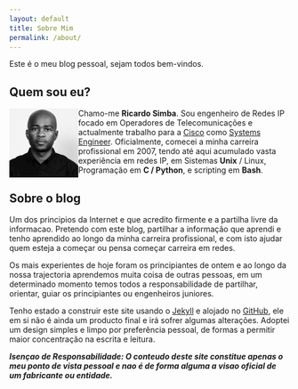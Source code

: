 ```yaml
---
layout: default
title: Sobre Mim
permalink: /about/
---
```


Este é o meu blog pessoal, sejam todos bem-vindos.

## Quem sou eu?


<img src="/assets/rs.jpg" align=left>

Chamo-me **Ricardo Simba**. Sou engenheiro de Redes IP focado em Operadores de Telecomunicações e actualmente trabalho para a [Cisco](https://www.cisco.com/) como [Systems Engineer](https://www.youtube.com/watch?v=vq5kqGbxBB4). Oficialmente, comecei a minha carreira profissional em 2007, tendo até aqui acumulado vasta experiência em redes IP, em Sistemas **Unix** / Linux, Programação em **C / Python**, e scripting em **Bash**.



## Sobre o blog

Um dos principios da Internet e que acredito firmente e a partilha livre da informacao. Pretendo com este blog, partilhar a informação que aprendi e tenho aprendido ao longo da minha carreira profissional, e com isto ajudar quem esteja a começar ou pensa começar carreira em redes.

Os mais experientes de hoje foram os principiantes de ontem e ao longo da nossa trajectoria aprendemos muita coisa de outras pessoas, em um determinado momento temos todos a responsabilidade de partilhar, orientar, guiar os principiantes ou engenheiros juniores.

Tenho estado a construir este site usando o [Jekyll](https://jekyllrb.com/) e alojado no [GitHub](https://github.com/), ele em si não é ainda um producto final e irá sofrer algumas alterações. Adoptei um design simples e limpo por preferência pessoal, de formas a permitir maior concentração na escrita e leitura.


***Isençao de Responsabilidade: O conteudo deste site constitue apenas o meu ponto de vista pessoal e nao é de forma alguma a visao oficial de um fabricante ou entidade.***
